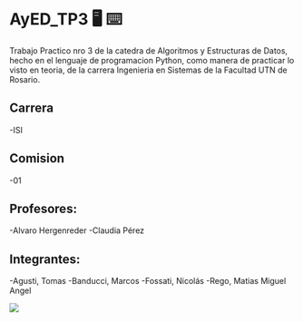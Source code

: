 # AyED_TP3 :desktop_computer: :keyboard:
Trabajo Practico nro 3 de la catedra de Algoritmos y Estructuras de Datos, hecho en el lenguaje de programacion Python, como manera de practicar lo visto en teoria, de la carrera Ingenieria en Sistemas de la Facultad UTN de Rosario.

## Carrera 
-ISI

## Comision 
-01

## Profesores:
-Alvaro Hergenreder
-Claudia Pérez

## Integrantes: 
-Agusti, Tomas
-Banducci, Marcos
-Fossati, Nicolás
-Rego, Matias Miguel Angel

![](https://upload.wikimedia.org/wikipedia/commons/6/67/UTN_logo.jpg)